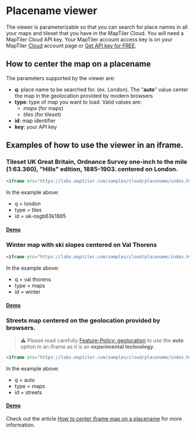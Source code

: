 # Placename viewer

The viewer is parameterizable so that you can search for place names in all your maps and tileset that you have in the MapTiler Cloud. You will need a MapTiler Cloud API key. Your MapTiler account access key is on your MapTiler [Cloud](https://cloud.maptiler.com/account/keys/) account page or [Get API key for FREE](https://cloud.maptiler.com/account/keys).

## How to center the map on a placename

The parameters supported by the viewer are:

* **q**: place name to be searched for. (ex. London). The "**auto**" value center the map in the geolocation provided by modern browsers
* **type**: type of map you want to load. Valid values are:
  * *maps* (for maps)
  * *tiles* (for tileset)
* **id**: map identifier
* **key**: your API key

## Examples of how to use the viewer in an iframe.

### Tileset UK Great Britain, Ordnance Survey one-inch to the mile (1:63.360), "Hills" edition, 1885-1903. centered on London.

```html
<iframe src="https://labs.maptiler.com/samples/cloud/placename/index.html?q=london&type=tiles&id=uk-osgb63k1885&key=YOUR_API_KEY_HERE" width="500" height="300" frameborder="0"></iframe>
```
In the example above:

* q = london
* type = tiles
* id = uk-osgb63k1885

#### [Demo](https://labs.maptiler.com/samples/cloud/placename/demo.html?q=london&type=tiles&id=uk-osgb63k1885&key=YOUR_API_KEY_HERE)


### Winter map with ski slopes centered on Val Thorens

```html
<iframe src="https://labs.maptiler.com/samples/cloud/placename/index.html?q=val%20thorens&type=maps&id=winter&key=YOUR_API_KEY_HERE" width="500" height="300" frameborder="0"></iframe>
```
In the example above:

* q = val thorens
* type = maps
* id = winter

#### [Demo](https://labs.maptiler.com/samples/cloud/placename/demo.html?q=val%20thorens&type=maps&id=winter&key=YOUR_API_KEY_HERE)

### Streets map centered on the geolocation provided by browsers.

> :warning: Please read carefully [Feature-Policy: geolocation](https://developer.mozilla.org/en-US/docs/Web/HTTP/Headers/Feature-Policy/geolocation) to use the **auto** option in an iframe as it is an **experimental technology**.

```html
<iframe src="https://labs.maptiler.com/samples/cloud/placename/index.html?q=auto&type=maps&id=streets&key=YOUR_API_KEY_HERE" width="500" height="300" frameborder="0" allow="geolocation"></iframe>
```
In the example above:

* q = auto
* type = maps
* id = streets

#### [Demo](https://labs.maptiler.com/samples/cloud/placename/demo.html?q=auto&type=maps&id=streets&key=YOUR_API_KEY_HERE)


Check out the article [How to center iframe map on a placename](https://documentation.maptiler.com/hc/en-us/articles/4978914787601) for more information.